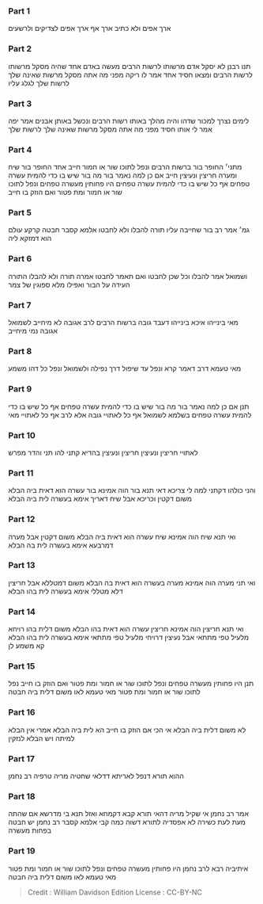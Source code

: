 
### Part 1
ארך אפים ולא כתיב ארך אף ארך אפים לצדיקים ולרשעים

### Part 2
תנו רבנן לא יסקל אדם מרשותו לרשות הרבים מעשה באדם אחד שהיה מסקל מרשותו לרשות הרבים ומצאו חסיד אחד אמר לו ריקה מפני מה אתה מסקל מרשות שאינה שלך לרשות שלך לגלג עליו

### Part 3
לימים נצרך למכור שדהו והיה מהלך באותו רשות הרבים ונכשל באותן אבנים אמר יפה אמר לי אותו חסיד מפני מה אתה מסקל מרשות שאינה שלך לרשות שלך

### Part 4
מתני׳ החופר בור ברשות הרבים ונפל לתוכו שור או חמור חייב אחד החופר בור שיח ומערה חריצין ונעיצין חייב אם כן למה נאמר בור מה בור שיש בו כדי להמית עשרה טפחים אף כל שיש בו כדי להמית עשרה טפחים היו פחותין מעשרה טפחים ונפל לתוכו שור או חמור ומת פטור ואם הוזק בו חייב

### Part 5
גמ׳ אמר רב בור שחייבה עליו תורה להבלו ולא לחבטו אלמא קסבר חבטה קרקע עולם הוא דמזקא ליה

### Part 6
ושמואל אמר להבלו וכל שכן לחבטו ואם תאמר לחבטו אמרה תורה ולא להבלו התורה העידה על הבור ואפילו מלא ספוגין של צמר

### Part 7
מאי בינייהו איכא בינייהו דעבד גובה ברשות הרבים לרב אגובה לא מיחייב לשמואל אגובה נמי מיחייב

### Part 8
מאי טעמא דרב דאמר קרא ונפל עד שיפול דרך נפילה ולשמואל ונפל כל דהו משמע

### Part 9
תנן אם כן למה נאמר בור מה בור שיש בו כדי להמית עשרה טפחים אף כל שיש בו כדי להמית עשרה טפחים בשלמא לשמואל אף כל לאתויי גובה אלא לרב אף כל לאתויי מאי

### Part 10
לאתויי חריצין ונעיצין חריצין ונעיצין בהדיא קתני להו תני והדר מפרש

### Part 11
והני כולהו דקתני למה לי צריכא דאי תנא בור הוה אמינא בור עשרה הוא דאית ביה הבלא משום דקטין וכריכא אבל שיח דאריך אימא בעשרה לית ביה הבלא

### Part 12
ואי תנא שיח הוה אמינא שיח עשרה הוא דאית ביה הבלא משום דקטין אבל מערה דמרבעא אימא בעשרה לית בה הבלא

### Part 13
ואי תני מערה הוה אמינא מערה בעשרה הוא דאית בה הבלא משום דמטללא אבל חריצין דלא מטללי אימא בעשרה לית בהו הבלא

### Part 14
ואי תנא חריצין הוה אמינא חריצין עשרה הוא דאית בהו הבלא משום דלית בהו רויחא מלעיל טפי מתתאי אבל נעיצין דרויחי מלעיל טפי מתתאי אימא בעשרה לית בהו הבלא קא משמע לן

### Part 15
תנן היו פחותין מעשרה טפחים ונפל לתוכו שור או חמור ומת פטור ואם הוזק בו חייב נפל לתוכו שור או חמור ומת פטור מאי טעמא לאו משום דלית ביה חבטה

### Part 16
לא משום דלית ביה הבלא אי הכי אם הוזק בו חייב הא לית ביה הבלא אמרי אין הבלא למיתה ויש הבלא לנזקין

### Part 17
ההוא תורא דנפל לאריתא דדלאי שחטיה מריה טרפיה רב נחמן

### Part 18
אמר רב נחמן אי שקיל מריה דהאי תורא קבא דקמחא ואזל תנא בי מדרשא אם שהתה מעת לעת כשירה לא אפסדיה לתורא דשוה כמה קבי אלמא קסבר רב נחמן יש חבטה בפחות מעשרה

### Part 19
איתיביה רבא לרב נחמן היו פחותין מעשרה טפחים ונפל לתוכו שור או חמור ומת פטור מאי טעמא לאו משום דלית ביה חבטה

>Credit : William Davidson Edition
>License : CC-BY-NC